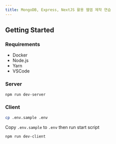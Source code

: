```yaml
---
title: MongoDB, Express, NextJS 활용 웹앱 제작 연습
---
```


## Getting Started

### Requirements

- Docker
- Node.js
- Yarn
- VSCode

### Server

```bash
npm run dev-server
```

### Client

```bash
cp .env.sample .env
```

Copy `.env.sample` to `.env` then run start script

```bash
npm run dev-client
```
